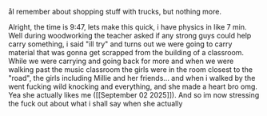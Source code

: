 åI remember about shopping stuff with trucks, but nothing more.

Alright, the time is 9:47, lets make this quick, i have physics in like 7 min.
Well during woodworking the teacher asked if any strong guys could help carry something, i said "ill try" and turns out we were going to carry material that was gonna get scrapped from the building of a classroom. While we were carrying and going back for more and when we were walking past the music classroom the girls were in the room closest to the "road", the girls including Millie and her friends... and when i walked by the went fucking wild knocking and everything, and she made a heart bro omg. Yea she actually likes me ([[September 02 2025]]). And so im now stressing the fuck out about what i shall say when she actually
